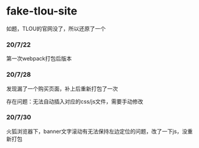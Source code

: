 # fake-tlou-site

如题，TLOU的官网没了，所以还原了一个

### 20/7/22
第一次webpack打包后版本

### 20/7/28
发现漏了一个购买页面，补上后重新打包了一次

存在问题：无法自动插入对应的css/js文件，需要手动修改

### 20/7/30
火狐浏览器下，banner文字滚动有无法保持左边定位的问题，改了一下js，没重新打包
